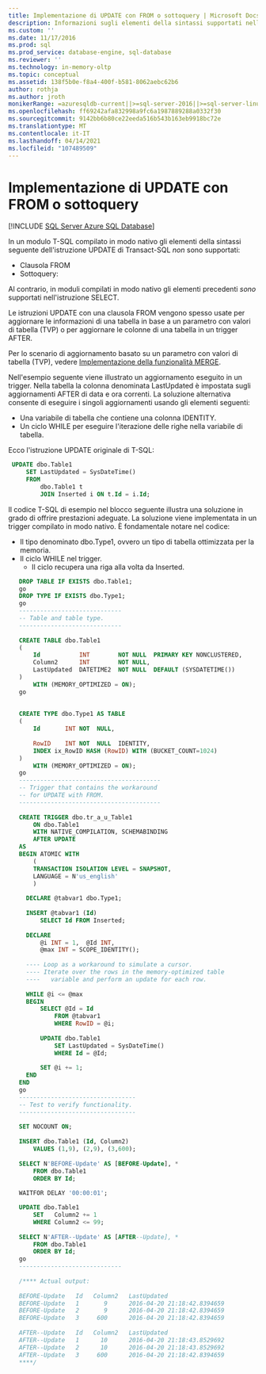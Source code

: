 ```yaml
---
title: Implementazione di UPDATE con FROM o sottoquery | Microsoft Docs
description: Informazioni sugli elementi della sintassi supportati nell'istruzione UPDATE di Transact-SQL in un modulo T-SQL compilato in modo nativo.
ms.custom: ''
ms.date: 11/17/2016
ms.prod: sql
ms.prod_service: database-engine, sql-database
ms.reviewer: ''
ms.technology: in-memory-oltp
ms.topic: conceptual
ms.assetid: 138f5b0e-f8a4-400f-b581-8062aebc62b6
author: rothja
ms.author: jroth
monikerRange: =azuresqldb-current||>=sql-server-2016||>=sql-server-linux-2017||=azuresqldb-mi-current
ms.openlocfilehash: ff69242afa832998a9fc6a1987889288a0332f30
ms.sourcegitcommit: 9142bb6b80ce22eeda516b543b163eb9918bc72e
ms.translationtype: MT
ms.contentlocale: it-IT
ms.lasthandoff: 04/14/2021
ms.locfileid: "107489509"
---
```

# <a name="implementing-update-with-from-or-subqueries"></a>Implementazione di UPDATE con FROM o sottoquery

[!INCLUDE [SQL Server Azure SQL Database](../../includes/applies-to-version/sql-asdb.md)]



In un modulo T-SQL compilato in modo nativo gli elementi della sintassi seguente dell'istruzione UPDATE di Transact-SQL *non* sono supportati:

- Clausola FROM
- Sottoquery:

Al contrario, in moduli compilati in modo nativo gli elementi precedenti *sono* supportati nell'istruzione SELECT.

Le istruzioni UPDATE con una clausola FROM vengono spesso usate per aggiornare le informazioni di una tabella in base a un parametro con valori di tabella (TVP) o per aggiornare le colonne di una tabella in un trigger AFTER.

Per lo scenario di aggiornamento basato su un parametro con valori di tabella (TVP), vedere [Implementazione della funzionalità MERGE](../../relational-databases/in-memory-oltp/implementing-merge-functionality-in-a-natively-compiled-stored-procedure.md). 

Nell'esempio seguente viene illustrato un aggiornamento eseguito in un trigger. Nella tabella la colonna denominata LastUpdated è impostata sugli aggiornamenti AFTER di data e ora correnti. La soluzione alternativa consente di eseguire i singoli aggiornamenti usando gli elementi seguenti:

- Una variabile di tabella che contiene una colonna IDENTITY.
- Un ciclo WHILE per eseguire l'iterazione delle righe nella variabile di tabella.

Ecco l'istruzione UPDATE originale di T-SQL:

   ```sql
    UPDATE dbo.Table1  
        SET LastUpdated = SysDateTime()  
        FROM  
            dbo.Table1 t  
            JOIN Inserted i ON t.Id = i.Id;  
   ```

Il codice T-SQL di esempio nel blocco seguente illustra una soluzione in grado di offrire prestazioni adeguate. La soluzione viene implementata in un trigger compilato in modo nativo. È fondamentale notare nel codice:  
  
- Il tipo denominato dbo.Type1, ovvero un tipo di tabella ottimizzata per la memoria.  
- Il ciclo WHILE nel trigger.  
  - Il ciclo recupera una riga alla volta da Inserted.  
  
  
  
 ```sql
    DROP TABLE IF EXISTS dbo.Table1;  
    go  
    DROP TYPE IF EXISTS dbo.Type1;  
    go  
    -----------------------------
    -- Table and table type.
    -----------------------------
  
    CREATE TABLE dbo.Table1  
    (  
        Id           INT        NOT NULL  PRIMARY KEY NONCLUSTERED,  
        Column2      INT        NOT NULL,  
        LastUpdated  DATETIME2  NOT NULL  DEFAULT (SYSDATETIME())  
    )  
        WITH (MEMORY_OPTIMIZED = ON);  
    go  
  
  
    CREATE TYPE dbo.Type1 AS TABLE  
    (  
        Id       INT NOT  NULL,  
        
        RowID    INT NOT  NULL  IDENTITY,  
        INDEX ix_RowID HASH (RowID) WITH (BUCKET_COUNT=1024)
    )   
        WITH (MEMORY_OPTIMIZED = ON);  
    go  
    ----------------------------------------
    -- Trigger that contains the workaround
    -- for UPDATE with FROM.
    ----------------------------------------
  
    CREATE TRIGGER dbo.tr_a_u_Table1  
        ON dbo.Table1  
        WITH NATIVE_COMPILATION, SCHEMABINDING  
        AFTER UPDATE  
    AS 
    BEGIN ATOMIC WITH  
        (  
        TRANSACTION ISOLATION LEVEL = SNAPSHOT,  
        LANGUAGE = N'us_english'  
        )  
        
      DECLARE @tabvar1 dbo.Type1;  
    
      INSERT @tabvar1 (Id)   
          SELECT Id FROM Inserted;  
    
      DECLARE  
          @i INT = 1,  @Id INT,  
          @max INT = SCOPE_IDENTITY();  
    
      ---- Loop as a workaround to simulate a cursor.
      ---- Iterate over the rows in the memory-optimized table  
      ----   variable and perform an update for each row.  
    
      WHILE @i <= @max  
      BEGIN  
          SELECT @Id = Id  
              FROM @tabvar1  
              WHERE RowID = @i;  
    
          UPDATE dbo.Table1  
              SET LastUpdated = SysDateTime()  
              WHERE Id = @Id;  
    
          SET @i += 1;  
      END  
    END  
    go  
    ---------------------------------
    -- Test to verify functionality.
    ---------------------------------
  
    SET NOCOUNT ON;  
  
    INSERT dbo.Table1 (Id, Column2)  
        VALUES (1,9), (2,9), (3,600);  
    
    SELECT N'BEFORE-Update' AS [BEFORE-Update], *  
        FROM dbo.Table1  
        ORDER BY Id;  
  
    WAITFOR DELAY '00:00:01';  

    UPDATE dbo.Table1  
        SET   Column2 += 1  
        WHERE Column2 <= 99;  
  
    SELECT N'AFTER--Update' AS [AFTER--Update], *  
        FROM dbo.Table1  
        ORDER BY Id;  
    go  
    -----------------------------  
  
    /**** Actual output:  
  
    BEFORE-Update   Id   Column2   LastUpdated  
    BEFORE-Update   1       9      2016-04-20 21:18:42.8394659  
    BEFORE-Update   2       9      2016-04-20 21:18:42.8394659  
    BEFORE-Update   3     600      2016-04-20 21:18:42.8394659  
  
    AFTER--Update   Id   Column2   LastUpdated  
    AFTER--Update   1      10      2016-04-20 21:18:43.8529692  
    AFTER--Update   2      10      2016-04-20 21:18:43.8529692  
    AFTER--Update   3     600      2016-04-20 21:18:42.8394659  
    ****/  
 ```
